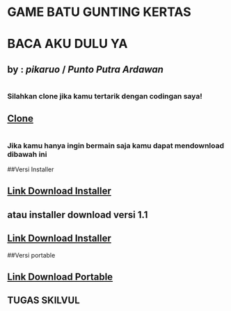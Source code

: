 #
# **GAME BATU GUNTING KERTAS**
# BACA AKU DULU YA
## by : ***pikaruo*** / ***Punto Putra Ardawan***
#
### Silahkan clone jika kamu tertarik dengan codingan saya!
## [Clone](https://github.com/pikaruo/Batu-Gunting-Kertas.git)
#
### Jika kamu hanya ingin bermain saja kamu dapat mendownload dibawah ini

##Versi Installer
## [Link Download Installer](https://github.com/pikaruo/Batu-Gunting-Kertas/tree/multiplayer/Release%20Installer/Installer)
## atau installer download versi 1.1
## [Link Download Installer](https://github.com/pikaruo/Batu-Gunting-Kertas/releases/tag/v1.1)
##Versi portable
## [Link Download Portable](https://github.com/pikaruo/Batu-Gunting-Kertas/tree/multiplayer/Release%20Installer/Portable)

## **TUGAS SKILVUL**
